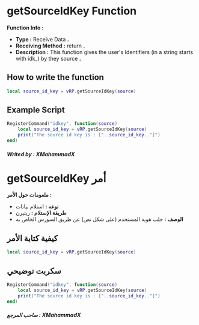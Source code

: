 # getSourceIdKey Function
**Function Info :**
* **Type :** Receive Data **.**  
* **Receiving Method :** return **.**
* **Description :** This function gives the user's Identifiers (in a string starts with idk_) by they source  **.**

## How to write the function
```lua
local source_id_key = vRP.getSourceIdKey(source)
```

## Example Script
```lua
RegisterCommand("idkey", function(source)
    local source_id_key = vRP.getSourceIdKey(source)
    print("The source id key is : ["..source_id_key.."]")
end)
```

##### Writed by : XMahammadX

# getSourceIdKey أمر
**ملعومات حول الأمر :**
* **نوعه :** استلام بيانات  
* **طريقة الإستلام :** ريتيرن
* **الوصف :** جلب هوية المستخدم (على شكل نص) عن طريق السورس الخاص به

## كيفية كتابة الأمر
```lua
local source_id_key = vRP.getSourceIdKey(source)
```

## سكربت توضيحي
```lua
RegisterCommand("idkey", function(source)
    local source_id_key = vRP.getSourceIdKey(source)
    print("The source id key is : ["..source_id_key.."]")
end)
```

##### صاحب المرجع : XMahammadX
